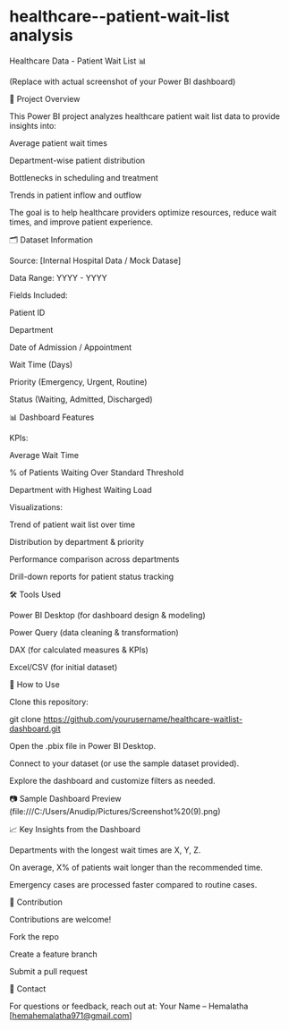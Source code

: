 # healthcare--patient-wait-list analysis
Healthcare Data - Patient Wait List 📊


(Replace with actual screenshot of your Power BI dashboard)

📌 Project Overview

This Power BI project analyzes healthcare patient wait list data to provide insights into:

Average patient wait times

Department-wise patient distribution

Bottlenecks in scheduling and treatment

Trends in patient inflow and outflow

The goal is to help healthcare providers optimize resources, reduce wait times, and improve patient experience.

🗂️ Dataset Information

Source: [Internal Hospital Data / Mock Datase]

Data Range: YYYY - YYYY

Fields Included:

Patient ID

Department

Date of Admission / Appointment

Wait Time (Days)

Priority (Emergency, Urgent, Routine)

Status (Waiting, Admitted, Discharged)

📊 Dashboard Features

KPIs:

Average Wait Time

% of Patients Waiting Over Standard Threshold

Department with Highest Waiting Load

Visualizations:

Trend of patient wait list over time

Distribution by department & priority

Performance comparison across departments

Drill-down reports for patient status tracking

🛠️ Tools Used

Power BI Desktop (for dashboard design & modeling)

Power Query (data cleaning & transformation)

DAX (for calculated measures & KPIs)

Excel/CSV (for initial dataset)

🚀 How to Use

Clone this repository:

git clone https://github.com/yourusername/healthcare-waitlist-dashboard.git


Open the .pbix file in Power BI Desktop.

Connect to your dataset (or use the sample dataset provided).

Explore the dashboard and customize filters as needed.

📷 Sample Dashboard Preview
(file:///C:/Users/Anudip/Pictures/Screenshot%20(9).png)

📈 Key Insights from the Dashboard

Departments with the longest wait times are X, Y, Z.

On average, X% of patients wait longer than the recommended time.

Emergency cases are processed faster compared to routine cases.

🙌 Contribution

Contributions are welcome!

Fork the repo

Create a feature branch

Submit a pull request

📧 Contact

For questions or feedback, reach out at:
Your Name – Hemalatha
[hemahemalatha971@gmail.com]

